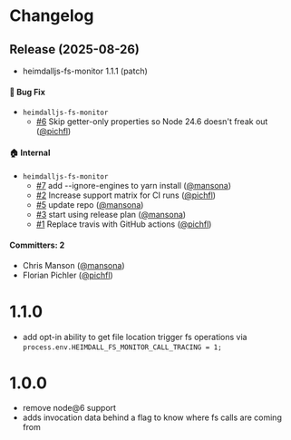# Changelog

## Release (2025-08-26)

* heimdalljs-fs-monitor 1.1.1 (patch)

#### :bug: Bug Fix
* `heimdalljs-fs-monitor`
  * [#6](https://github.com/ember-cli/heimdall-fs-monitor/pull/6) Skip getter-only properties so Node 24.6 doesn't freak out ([@pichfl](https://github.com/pichfl))

#### :house: Internal
* `heimdalljs-fs-monitor`
  * [#7](https://github.com/ember-cli/heimdall-fs-monitor/pull/7) add --ignore-engines to yarn install ([@mansona](https://github.com/mansona))
  * [#2](https://github.com/ember-cli/heimdall-fs-monitor/pull/2) Increase support matrix for CI runs ([@pichfl](https://github.com/pichfl))
  * [#5](https://github.com/ember-cli/heimdall-fs-monitor/pull/5) update repo ([@mansona](https://github.com/mansona))
  * [#3](https://github.com/ember-cli/heimdall-fs-monitor/pull/3) start using release plan ([@mansona](https://github.com/mansona))
  * [#1](https://github.com/ember-cli/heimdall-fs-monitor/pull/1) Replace travis with GitHub actions ([@pichfl](https://github.com/pichfl))

#### Committers: 2
- Chris Manson ([@mansona](https://github.com/mansona))
- Florian Pichler ([@pichfl](https://github.com/pichfl))

# 1.1.0

- add opt-in ability to get file location trigger fs operations via `process.env.HEIMDALL_FS_MONITOR_CALL_TRACING = 1;
`
# 1.0.0

- remove node@6 support
- adds invocation data behind a flag to know where fs calls are coming from
